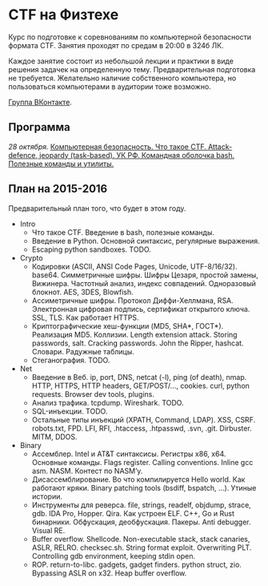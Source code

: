 CTF на Физтехе
==============

Курс по подготовке к соревнованиям по компьютерной безопасности формата CTF.
Занятия проходят по средам в 20:00 в 324б ЛК.

Каждое занятие состоит из небольшой лекции и практики в виде решения задачек на определенную тему.
Предварительная подготовка не требуется.
Желательно наличие собственного компьютера, но пользоваться компьютерами в аудитории тоже возможно.

[Группа ВКонтакте](https://vk.com/mipt_ctf).

## Программа

*28 октября.* [Компьютерная безопасность. Что такое CTF. Attack-defence, jeopardy (task-based). УК РФ. Командная оболочка bash. Полезные команды и утилиты.](https://github.com/xairy/mipt-ctf/tree/master/01-intro/01-bash)

## План на 2015-2016

Предварительный план того, что будет в этом году.

* Intro
    * Что такое CTF. Введение в bash, полезные команды.
    * Введение в Python. Основной синтаксис, регулярные выражения.
    * Escaping python sandboxes. TODO.
* Crypto
    * Кодировки (ASCII, ANSI Code Pages, Unicode, UTF-8/16/32). base64. Симметричные шифры. Шифры Цезаря, простой замены, Вижинера. Частотный анализ, индекс совпадений. Одноразовый блокнот. AES, 3DES, Blowfish.
    * Ассиметричные шифры. Протокол Диффи-Хеллмана, RSA. Электронная цифровая подпись, сертификат открытого ключа. SSL, TLS. Как работает HTTPS.
    * Криптографические хеш-функции (MD5, SHA*, ГОСТ*). Реализация MD5. Коллизии. Length extension attack. Storing passwords, salt. Cracking passwords. John the Ripper, hashcat. Словари. Радужные таблицы.
    * Стеганография. TODO.
* Net
    * Введение в Веб. ip, port, DNS, netcat (-l), ping (of death), nmap. HTTP, HTTPS, HTTP headers, GET/POST/…, cookies. curl, python requests. Browser dev tools, plugins.
    * Анализ трафика. tcpdump. Wireshark. TODO.
    * SQL-инъекции. TODO.
    * Остальные типы инъекций (XPATH, Command, LDAP). XSS, CSRF. robots.txt, FPD. LFI, RFI, .htaccess, .htpasswd, .svn, .git. Dirbuster. MITM, DDOS.
* Binary
    * Ассемблер. Intel и AT&T синтаксисы. Регистры x86, x64. Основные команды. Flags register. Calling conventions. Inline gcc asm. NASM. Контест по NASM’у.
    * Дисассемблирование. Во что компилируется Hello world. Как работают кряки. Binary patching tools (bsdiff, bspatch, …). Утиные истории.
    * Инструменты для реверса. file, strings, readelf, objdump, strace, gdb. IDA Pro, Hopper. Qira. Как устроен ELF. C++, Go и Rust бинарники. Обфускация, деобфускация. Пакеры. Anti debugger. Visual RE.
    * Buffer overflow. Shellcode. Non-executable stack, stack canaries, ASLR, RELRO. checksec.sh. String format exploit. Overwriting PLT. Controlling gdb environment, keeping stdin open.
    * ROP. return-to-libc. gadgets, gadget finders. python struct, zio. Bypassing ASLR on x32. Heap buffer overflow.
